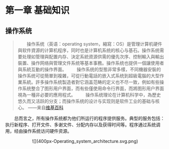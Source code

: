 # 第一章 基础知识

## 操作系统
> &emsp;&emsp;操作系统（英语：operating system，縮寫：OS）是管理计算机硬件與软件資源的计算机程序，同时也是计算机系统的核心与基石。操作系统需要处理如管理與配置内存、決定系統資源供需的優先次序、控制輸入與輸出裝置、操作网络與管理文件系统等基本事務。操作系统也提供一個讓使用者與系統互動的操作界面。
&emsp;&emsp;操作系统的型態非常多樣，不同機器安裝的操作系统可從簡單到複雜，可從行動電話的嵌入式系统到超級電腦的大型作業系統。許多操作系统製造者對它涵盖范畴的定义也不尽一致，例如有些操作系统整合了图形用户界面，而有些僅使用命令行界面，而將图形用户界面視為一種非必要的應用程式。
&emsp;&emsp;操作系统理论在计算机科学中，為歷史悠久而又活跃的分支；而操作系统的设计与实现则是软件工业的基础与核心。
——来自[维基百科][1]

&emsp;&emsp;总而言之，所有操作系统都为他们所运行的程序提供服务。典型的服务包括：执行新程序、打开文件、多谢文件、分配内存以及获得时间等。程序通过系统调用，经由操作系统访问硬件资源。

<center>![](400px-Operating_system_architecture.svg.png)</center>





















[1]:https://zh.wikipedia.org/wiki/%E6%93%8D%E4%BD%9C%E7%B3%BB%E7%BB%9F